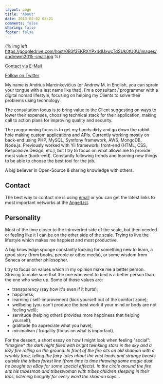 ```yaml
---
layout: page
title: "About"
date: 2013-08-02 08:21
comments: false
sharing: false
footer: false
---
```


{% img left https://googledrive.com/host/0B3f3EKRXYPx4dUxwcTdSUk0tU0U/images/andrewm2015-small.jpg %}

<a class="button-contact button-contact-red" href="mailto:consultation@ifdattic.com" data-ga-event="contact,click,button email">Contact via E-Mail</a>

<a class="button-contact button-contact-blue" href="https://twitter.com/ifdattic" data-ga-event="contact,click,button twitter">Follow on Twitter</a>

My name is Andrius Marcinkevičius (or Andrew M. in English, you can sprain your tongue with a last name like that). I'm a consultant / programmer with a digital nomad lifestyle, focusing on helping my Clients to solve their problems using technology.

The consultation focus is to bring value to the Client suggesting on ways to lower their expenses, choosing technical stack for their application, making call to action plans for improving quality and security.

The programming focus is to get my hands dirty and go down the rabbit hole making custom applications and APIs. Currently working mostly on back-end using PHP, MySQL, Symfony framework, AWS, MongoDB, Node.js. Previously worked with Yii framework, front-end (HTML, CSS, Responsive Design, etc.), but I try to focus on what allows me to provide most value (back-end). Constantly following trends and learning new things to be able to choose the best tool for the job.

A big believer in Open-Source & sharing knowledge with others.

## Contact <a name="contact"></a>

The best way to contact me is using [email](mailto:consultation@ifdattic.com) or you can get the latest links to most important networks at the [AngelList](https://angel.co/ifdattic).

## Personality

Most of the time closer to the introverted side of the scale, but then needed or feeling like it I can be on the other side of the scale. Trying to live the lifestyle which makes me happiest and most productive.

A big knowledge sponge constantly looking for something new to learn, a good story (from books, people or other media), or some wisdom from Seneca or another philosopher.

I try to focus on values which in my opinion make me a better person. Striving to make sure that the one who went to bed is a better person than the one who woke up. Some of those values are:

* transparency (say how it's even if it hurts);
* happiness;
* learning / self-improvement (kick yourself out of the comfort zone);
* wellbeing (you can't produce the best work if your mind or body are not feeling well);
* servitude (helping others provides more happiness that helping yourself);
* gratitude (to appreciate what you have);
* minimalism / frugality (focus on what is important).

For the dessert, a short essay on how I might look when feeling "social": \*imagine\* *the dark night filled with bright twinkling stars in the sky and a lazy fire rolling on the ground. In front of the fire sits an old shaman with a wrinkly face, telling the fairy tales about the vast lands and strange beasts outside the tribes forest line (from time to time throwing some magic dust he bought on eBay for some special effects). In the circle around the fire sits his tribesman and tribeswoman with tribes children sleeping in their laps, listening hungrily for every word the shaman says...*
